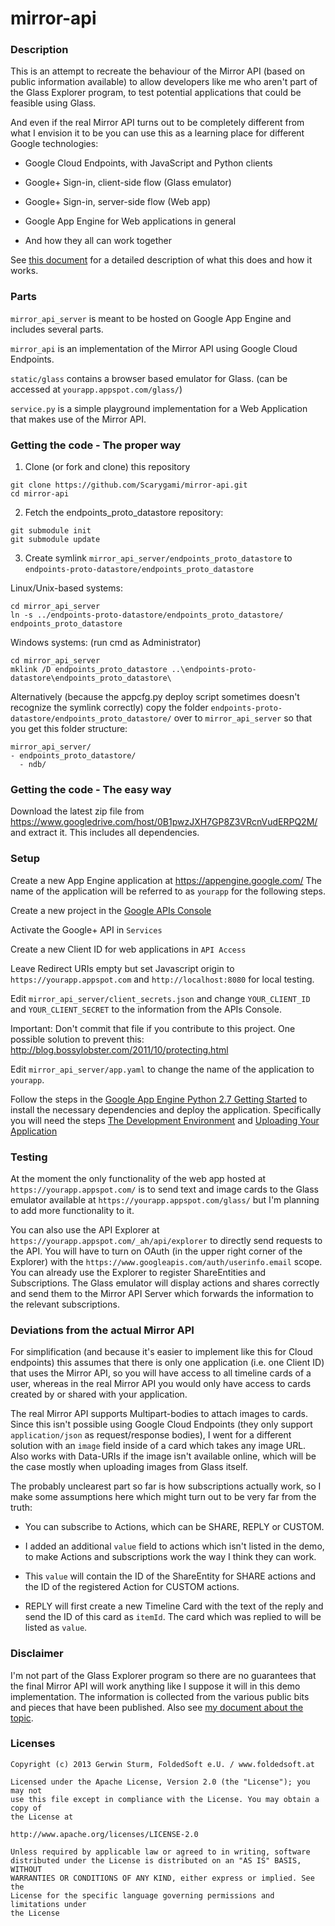 # mirror-api

### Description

This is an attempt to recreate the behaviour of the Mirror API (based on public
information available) to allow developers like me who aren't part of the Glass
Explorer program, to test potential applications that could be feasible using
Glass.

And even if the real Mirror API turns out to be completely different from what
I envision it to be you can use this as a learning place for different Google
technologies:

- Google Cloud Endpoints, with JavaScript and Python clients

- Google+ Sign-in, client-side flow (Glass emulator)

- Google+ Sign-in, server-side flow (Web app)

- Google App Engine for Web applications in general

- And how they all can work together

See [this document](https://docs.google.com/document/d/1_qP2wxbYvfjbImdsk24ZPZkeERCUD4hIvBgBqvpHl9s/edit?usp=sharing)
for a detailed description of what this does and how it works.


### Parts

`mirror_api_server`
is meant to be hosted on Google App Engine and includes several parts.

`mirror_api`
is an implementation of the Mirror API using Google Cloud Endpoints.

`static/glass`
contains a browser based emulator for Glass.
(can be accessed at `yourapp.appspot.com/glass/`)

`service.py`
is a simple playground implementation for a Web Application that makes use of
the Mirror API.

### Getting the code - The proper way

1) Clone (or fork and clone) this repository

```
git clone https://github.com/Scarygami/mirror-api.git
cd mirror-api
```

2) Fetch the endpoints_proto_datastore repository:

```
git submodule init
git submodule update
```

3) Create symlink `mirror_api_server/endpoints_proto_datastore`
to `endpoints-proto-datastore/endpoints_proto_datastore`

Linux/Unix-based systems:
```
cd mirror_api_server
ln -s ../endpoints-proto-datastore/endpoints_proto_datastore/ endpoints_proto_datastore
```

Windows systems: (run cmd as Administrator)
```
cd mirror_api_server
mklink /D endpoints_proto_datastore ..\endpoints-proto-datastore\endpoints_proto_datastore\
```

Alternatively (because the appcfg.py deploy script sometimes doesn't recognize the symlink correctly)
copy the folder `endpoints-proto-datastore/endpoints_proto_datastore/` over to `mirror_api_server`
so that you get this folder structure:
```
mirror_api_server/
- endpoints_proto_datastore/
  - ndb/
```

### Getting the code - The easy way

Download the latest zip file from https://www.googledrive.com/host/0B1pwzJXH7GP8Z3VRcnVudERPQ2M/ and extract it.
This includes all dependencies.

### Setup

Create a new App Engine application at https://appengine.google.com/
The name of the application will be referred to as `yourapp` for the following steps.

Create a new project in the [Google APIs Console](https://code.google.com/apis/console/)

Activate the Google+ API in `Services`

Create a new Client ID for web applications in `API Access`

Leave Redirect URIs empty but set Javascript origin to
`https://yourapp.appspot.com` and `http://localhost:8080` for local testing.

Edit `mirror_api_server/client_secrets.json` and change `YOUR_CLIENT_ID` and
`YOUR_CLIENT_SECRET` to the information from the APIs Console.

Important: Don't commit that file if you contribute to this project. One possible
solution to prevent this: http://blog.bossylobster.com/2011/10/protecting.html

Edit `mirror_api_server/app.yaml` to change the name of the application to `yourapp`.

Follow the steps in the [Google App Engine Python 2.7 Getting Started](https://developers.google.com/appengine/docs/python/gettingstartedpython27/)
to install the necessary dependencies and deploy the application. Specifically you will need the steps
[The Development Environment](https://developers.google.com/appengine/docs/python/gettingstartedpython27/devenvironment) and
[Uploading Your Application](https://developers.google.com/appengine/docs/python/gettingstartedpython27/uploading)


### Testing

At the moment the only functionality of the web app hosted at
`https://yourapp.appspot.com/` is to send text and image cards
to the Glass emulator available at `https://yourapp.appspot.com/glass/`
but I'm planning to add more functionality to it.

You can also use the API Explorer at `https://yourapp.appspot.com/_ah/api/explorer`
to directly send requests to the API.
You will have to turn on OAuth (in the upper right corner of the Explorer) with
the `https://www.googleapis.com/auth/userinfo.email` scope.
You can already use the Explorer to register ShareEntities and Subscriptions.
The Glass emulator will display actions and shares correctly and send them to
the Mirror API Server which forwards the information to the relevant subscriptions.


### Deviations from the actual Mirror API

For simplification (and because it's easier to implement like this for Cloud endpoints)
this assumes that there is only one application (i.e. one Client ID) that uses the
Mirror API, so you will have access to all timeline cards of a user, whereas in the
real Mirror API you would only have access to cards created by or shared with your application.

The real Mirror API supports Multipart-bodies to attach images to cards.
Since this isn't possible using Google Cloud Endpoints
(they only support `application/json` as request/response bodies),
I went for a different solution with an `image` field inside of a card which takes any image URL.
Also works with Data-URIs if the image isn't available online,
which will be the case mostly when uploading images from Glass itself.

The probably unclearest part so far is how subscriptions actually work,
so I make some assumptions here which might turn out to be very far from the truth:

- You can subscribe to Actions, which can be SHARE, REPLY or CUSTOM.

- I added an additional `value` field to actions which isn't listed in the demo,
  to make Actions and subscriptions work the way I think they can work.

- This `value` will contain the ID of the ShareEntity for SHARE actions and the
  ID of the registered Action for CUSTOM actions.

- REPLY will first create a new Timeline Card with the text of the reply and send
  the ID of this card as `itemId`. The card which was replied to will be listed as `value`.


### Disclaimer

I'm not part of the Glass Explorer program so there are no guarantees that
the final Mirror API will work anything like I suppose it will in this demo
implementation. The information is collected from the various public bits and
pieces that have been published. Also see
[my document about the topic](https://docs.google.com/document/d/1XgYDbWNKEDLfm-F44sZy0uSOQKton5ksg5pWdv9XCo0/edit).


### Licenses

```
Copyright (c) 2013 Gerwin Sturm, FoldedSoft e.U. / www.foldedsoft.at

Licensed under the Apache License, Version 2.0 (the "License"); you may not
use this file except in compliance with the License. You may obtain a copy of
the License at

http://www.apache.org/licenses/LICENSE-2.0

Unless required by applicable law or agreed to in writing, software
distributed under the License is distributed on an "AS IS" BASIS, WITHOUT
WARRANTIES OR CONDITIONS OF ANY KIND, either express or implied. See the
License for the specific language governing permissions and limitations under
the License

```
